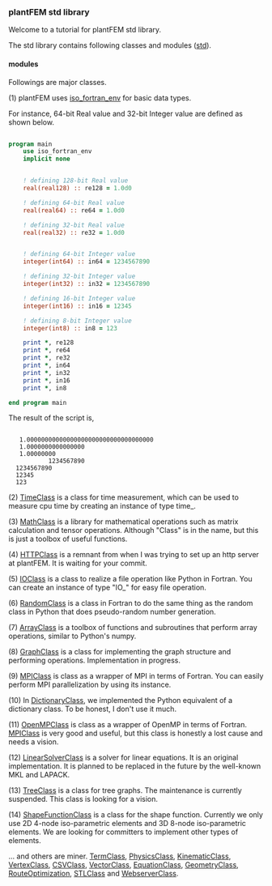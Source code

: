### plantFEM std library

Welcome to a tutorial for plantFEM std library.

The std library contains following classes and modules ([std](https://github.com/kazulagi/plantfem/tree/master/src/std/std.f90)).

#### modules

Followings are major classes.

(1) plantFEM uses [iso_fortran_env](https://gcc.gnu.org/onlinedocs/gfortran/ISO_005fFORTRAN_005fENV.html) for basic data types. 

For instance, 64-bit Real value and 32-bit Integer value are defined as shown below.


```fortran

program main
    use iso_fortran_env
    implicit none


    ! defining 128-bit Real value 
    real(real128) :: re128 = 1.0d0

    ! defining 64-bit Real value 
    real(real64) :: re64 = 1.0d0

    ! defining 32-bit Real value 
    real(real32) :: re32 = 1.0d0


    ! defining 64-bit Integer value 
    integer(int64) :: in64 = 1234567890

    ! defining 32-bit Integer value 
    integer(int32) :: in32 = 1234567890

    ! defining 16-bit Integer value 
    integer(int16) :: in16 = 12345

    ! defining 8-bit Integer value 
    integer(int8) :: in8 = 123

    print *, re128
    print *, re64
    print *, re32
    print *, in64
    print *, in32
    print *, in16
    print *, in8

end program main

```


The result of the script is,

```shellscript

   1.00000000000000000000000000000000000      
   1.0000000000000000     
   1.00000000    
           1234567890
  1234567890
  12345
  123

```

(2) [TimeClass](https://github.com/kazulagi/plantfem/tree/master/src/TimeClass/TimeClass.f90) is a class for time measurement, which can be used to measure cpu time by creating an instance of type time_.

(3) [MathClass](https://github.com/kazulagi/plantfem/tree/master/src/MathClass/MathClass.f90) is a library for mathematical operations such as matrix calculation and tensor operations. Although "Class" is in the name, but this is just a toolbox of useful functions.

(4) [HTTPClass](https://github.com/kazulagi/plantfem/tree/master/src/HTTPClass/HTTPClass.f90) is a remnant from when I was trying to set up an http server at plantFEM. It is waiting for your commit.

(5) [IOClass](https://github.com/kazulagi/plantfem/tree/master/src/IOClass/IOClass.f90) is a class to realize a file operation like Python in Fortran. You can create an instance of type "IO_" for easy file operation.

(6) [RandomClass](https://github.com/kazulagi/plantfem/tree/master/src/RandomClass/RandomClass.f90) is a class in Fortran to do the same thing as the random class in Python that does pseudo-random number generation.

(7) [ArrayClass](https://github.com/kazulagi/plantfem/tree/master/src/ArrayClass/ArrayClass.f90) is a toolbox of functions and subroutines that perform array operations, similar to Python's numpy.

(8) [GraphClass](https://github.com/kazulagi/plantfem/tree/master/src/GraphClass/GraphClass.f90) is a class for implementing the graph structure and performing operations. Implementation in progress.

(9) [MPIClass](https://github.com/kazulagi/plantfem/tree/master/src/MPIClass/MPIClass.f90) is class as a wrapper of MPI in terms of Fortran. You can easily perform MPI parallelization by using its instance.

(10) In [DictionaryClass](https://github.com/kazulagi/plantfem/tree/master/src/DictionaryClass/DictionaryClass.f90), we implemented the Python equivalent of a dictionary class. To be honest, I don't use it much.

(11) [OpenMPClass](https://github.com/kazulagi/plantfem/tree/master/src/OpenMPClass/OpenMPClass.f90) is class as a wrapper of OpenMP in terms of Fortran. [MPIClass](https://github.com/kazulagi/plantfem/tree/master/src/MPIClass/MPIClass.f90) is very good and useful, but this class is honestly a lost cause and needs a vision.

(12) [LinearSolverClass](https://github.com/kazulagi/plantfem/tree/master/src/LinearSolverClass/LinearSolverClass.f90) is a solver for linear equations. It is an original implementation. It is planned to be replaced in the future by the well-known MKL and LAPACK.

(13) [TreeClass](https://github.com/kazulagi/plantfem/tree/master/src/TreeClass/TreeClass.f90) is a class for tree graphs. The maintenance is currently suspended. This class is looking for a vision.

(14) [ShapeFunctionClass](https://github.com/kazulagi/plantfem/tree/master/src/ShapeFunctionClass/ShapeFunctionClass.f90) is a class for the shape function. Currently we only use 2D 4-node iso-parametric elements and 3D 8-node iso-parametric elements. We are looking for committers to implement other types of elements.


... and others are miner.
[TermClass](https://github.com/kazulagi/plantfem/tree/master/src/TermClass/TermClass.f90), 
[PhysicsClass](https://github.com/kazulagi/plantfem/tree/master/src/PhysicsClass/PhysicsClass.f90),
[KinematicClass](https://github.com/kazulagi/plantfem/tree/master/src/KinematicClass/KinematicClass.f90),
[VertexClass](https://github.com/kazulagi/plantfem/tree/master/src/VertexClass/VertexClass.f90), 
[CSVClass](https://github.com/kazulagi/plantfem/tree/master/src/CSVClass/CSVClass.f90),
[VectorClass](https://github.com/kazulagi/plantfem/tree/master/src/VectorClass/VectorClass.f90),
[EquationClass](https://github.com/kazulagi/plantfem/tree/master/src/EquationClass/EquationClass.f90),
[GeometryClass](https://github.com/kazulagi/plantfem/tree/master/src/GeometryClass/GeometryClass.f90),
[RouteOptimization](https://github.com/kazulagi/plantfem/tree/master/src/RouteOptimization/RouteOptimization.f90),
[STLClass](https://github.com/kazulagi/plantfem/tree/master/src/STLClass/STLClass.f90) and
[WebserverClass](https://github.com/kazulagi/plantfem/tree/master/src/WebserverClass/WebserverClass.f90).